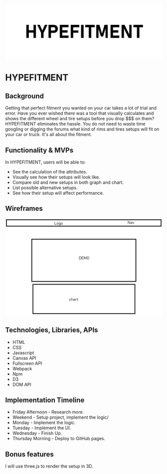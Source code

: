 ![Logo](/assets/hypefitment-logo.png)

# HYPEFITMENT

## Background

Getting that perfect fitment you wanted on your car takes a lot of trial and error. Have you ever wished there was a tool that visually calculates and shows the different wheel and tire setups before you drop $$$ on them? HYPEFITMENT eliminates the hassle. You do not need to waste time googling or digging the forums what kind of rims and tires setups will fit on your car or truck. It's all about the fitment.

## Functionality & MVPs

In HYPEFITMENT, users will be able to:

* See the calculation of the attributes.
* Visually see how their setups will look like.
* Compare old and new setups in both graph and chart.
* List possible alternative setups.
* See how their setup will affect performance.


## Wireframes

![Wireframe](/assets/wireframe.png)

## Technologies, Libraries, APIs

* HTML
* CSS
* Javascript
* Canvas API
* Fullscreen API
* Webpack
* Npm
* D3
* DOM API

## Implementation Timeline
* Friday Afternoon - Research more.
* Weekend - Setup project, implement the logic/
* Monday - Implement the logic.
* Tuesday - Implement the UI.
* Wednesday - Finish Up.
* Thursday Morning - Deploy to GitHub pages. 

## Bonus features

I will use three.js to render the setup in 3D.
